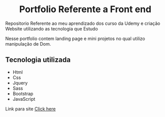 <h1 align="center"> Portfolio  Referente a Front end </h1>

<div>
  <p>
    Repositorio Referente ao meu aprendizado dos curso da Udemy  e criação  Website utilizando as tecnologia que Estudo
  </p>
  <p>
    Nesse  portfolio contem landing page e mini projetos no qual utilizo manipulação de Dom.
  </p>
  
  <h2>Tecnologia utilizada </h2>
  <ul>
  <li> Html
  <li> Css
  <li> Jquery
  <li> Sass
  <li> Bootstrap
  <li> JavaScript
  </ul>
  <p>
    Link para site <a href="https://luk3rf7.github.io/Portfolio_Frontends/"> Click here
  </p>
</div>
